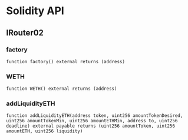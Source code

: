 # Solidity API

## IRouter02

### factory

```solidity
function factory() external returns (address)
```

### WETH

```solidity
function WETH() external returns (address)
```

### addLiquidityETH

```solidity
function addLiquidityETH(address token, uint256 amountTokenDesired, uint256 amountTokenMin, uint256 amountETHMin, address to, uint256 deadline) external payable returns (uint256 amountToken, uint256 amountETH, uint256 liquidity)
```

